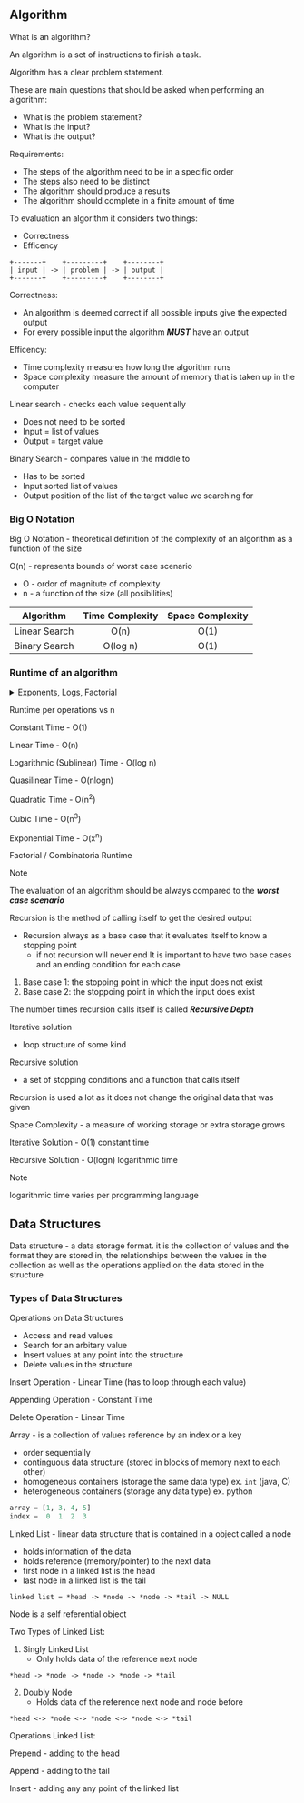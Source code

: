 ## Algorithm

What is an algorithm?

An algorithm is a set of instructions to finish a task.

Algorithm has a clear problem statement.

These are main questions that should be asked when performing an algorithm:
- What is the problem statement?
- What is the input? 
- What is the output?

Requirements:
- The steps of the algorithm need to be in a specific order
- The steps also need to be distinct
- The algorithm should produce a results
- The algorithm should complete in a finite amount of time

To evaluation an algorithm it considers two things:
- Correctness
- Efficency
```
+-------+    +---------+    +--------+
| input | -> | problem | -> | output |
+-------+    +---------+    +--------+
```

Correctness:
- An algorithm is deemed correct if all possible inputs give the expected output
- For every possible input the algorithm ***MUST*** have an output

Efficency:
- Time complexity measures how long the algorithm runs
- Space complexity measure the amount of memory that is taken up in the computer

Linear search - checks each value sequentially
- Does not need to be sorted 
- Input = list of values
- Output = target value

Binary Search - compares value in the middle to 
- Has to be sorted 
- Input sorted list of values
- Output position of the list of the target value we searching for

### Big O Notation

Big O Notation - theoretical definition of the complexity of an algorithm as a function of the size

O(n) - represents bounds of worst case scenario
- O - ordor of magnitute of complexity
- n - a function of the size (all posibilities)

<table>
	<thead align="center">
		<tr>
			<th>Algorithm</th>
			<th>Time Complexity</th>
			<th>Space Complexity</th>
		<tr>
	</thead>
	<tbody align="center">
		<tr>
			<td>Linear Search</th>
			<td>O(n)</th>
			<td>O(1)</th>
		<tr>
		<tr>
			<td>Binary Search</th>
			<td>O(log n)</th>
			<td>O(1)</th>
		<tr>
	</tbody>
</table>

### Runtime of an algorithm

<details>
<summary>Exponents, Logs, Factorial</summary>
Exponents

2<sup>3</sup> = 8

base<sup>exponent</sup> = result

Logs

log<sub>2</sub>8 = 3

log<sub>base</sub>result = exponent

Factorial

> Until a reaches a value of 1

4! = 4 x 3 x 2 x 1 = 24

n! = n(n - 1)(n - 2)...(2)(1)

---
</details>

Runtime per operations vs n

Constant Time - O(1)

Linear Time - O(n)

Logarithmic (Sublinear) Time - O(log n)

Quasilinear Time - O(nlogn)

Quadratic Time - O(n<sup>2</sup>)

Cubic Time - O(n<sup>3</sup>)

Exponential Time - O(x<sup>n</sup>)

Factorial / Combinatoria Runtime

> [!NOTE]
> The evaluation of an algorithm should be always compared to the ***worst case scenario***

Recursion is the method of calling itself to get the desired output
- Recursion always as a base case that it evaluates itself to know a stopping point
	- if not recursion will never end
It is important to have two base cases and an ending condition for each case
1. Base case 1: the stopping point in which the input does not exist 
2. Base case 2: the stoppoing point in which the input does exist

The number times recursion calls itself is called ***Recursive Depth***

Iterative solution
- loop structure of some kind

Recursive solution 
- a set of stopping conditions and a function that calls itself

Recursion is used a lot as it does not change the original data that was given

Space Complexity - a measure of working storage or extra storage grows

Iterative Solution - O(1) constant time

Recursive Solution - O(logn) logarithmic time

> [!NOTE]
> logarithmic time varies per programming language

## Data Structures

Data structure - a data storage format. it is the collection of values and the format 
they are stored in, the relationships between the values in the collection as well as 
the operations applied on the data stored in the structure

### Types of Data Structures

Operations on Data Structures
- Access and read values
- Search for an arbitary value
- Insert values at any point into the structure
- Delete values in the structure

Insert Operation - Linear Time (has to loop through each value)

Appending Operation - Constant Time 

Delete Operation - Linear Time

Array - is a collection of values reference by an index or a key
- order sequentially
- continguous data structure (stored in blocks of memory next to each other)
- homogeneous containers (storage the same data type) ex. `int` (java, C)
- heterogeneous containers (storage any data type) ex. python

```py
array = [1, 3, 4, 5]
index =  0  1  2  3
```
Linked List - linear data structure that is contained in a object called a node
- holds information of the data
- holds reference (memory/pointer) to the next data
- first node in a linked list is the head
- last node in a linked list is the tail

```
linked list = *head -> *node -> *node -> *tail -> NULL
```

Node is a self referential object

Two Types of Linked List:
1. Singly Linked List
	- Only holds data of the reference next node
```
*head -> *node -> *node -> *node -> *tail
```
2. Doubly Node
	- Holds data of the reference next node and node before
```
*head <-> *node <-> *node <-> *node <-> *tail
```
Operations Linked List:

Prepend - adding to the head

Append - adding to the tail

Insert - adding any any point of the linked list
